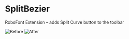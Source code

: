 # SplitBezier
RoboFont Extension – adds Split Curve button to the toolbar

![Before](/mcguffin/SplitBezier/war/master/SplitCurve-before.png)
![After](/mcguffin/SplitBezier/war/master/SplitCurve-after.png)